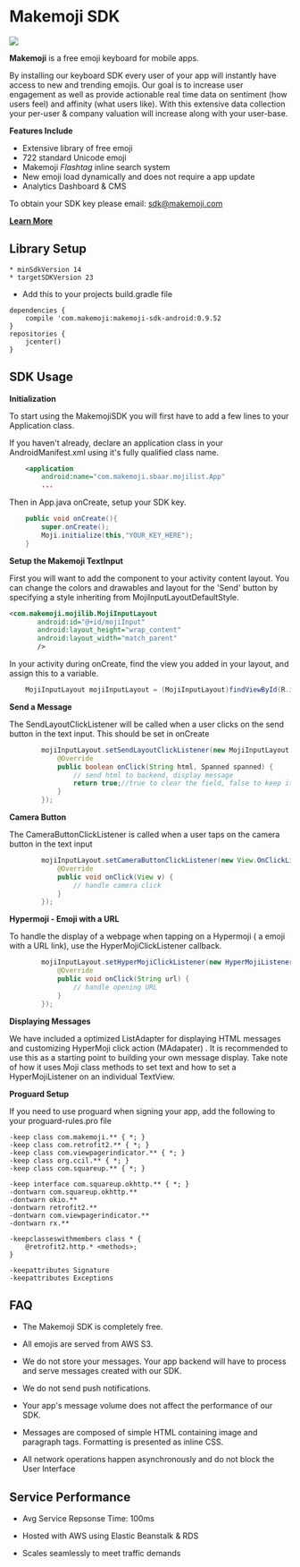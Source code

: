 Makemoji SDK
====================

![](http://i.imgur.com/L10Uj9l.png)

**Makemoji** is a free emoji keyboard for mobile apps. 

By installing our keyboard SDK every user of your app will instantly have access to new and trending emojis. Our goal is to increase user engagement as well as provide actionable real time data on sentiment (how users feel) and affinity (what users like). With this extensive data collection your per-user & company valuation will increase along with your user-base.
 
**Features Include**

* Extensive library of free emoji
* 722 standard Unicode emoji
* Makemoji *Flashtag* inline search system
* New emoji load dynamically and does not require a app update
* Analytics Dashboard & CMS

To obtain your SDK key please email: sdk@makemoji.com

**[Learn More](http://makemoji.com)**


Library Setup
---------------------
	* minSdkVersion 14
	* targetSDKVersion 23

* Add this to your projects build.gradle file

```
dependencies {
	compile 'com.makemoji:makemoji-sdk-android:0.9.52
}	 
repositories {
    jcenter()
}
```


SDK Usage
---------------------

**Initialization**

To start using the MakemojiSDK you will first have to add a few lines to your Application class. 

If you haven't already, declare an application class in your AndroidManifest.xml using it's fully qualified class name.

```xml
    <application
        android:name="com.makemoji.sbaar.mojilist.App"
        ...
```
Then in App.java onCreate, setup your SDK key.

```java
	public void onCreate(){
        super.onCreate();
        Moji.initialize(this,"YOUR_KEY_HERE");
    }

```


**Setup the Makemoji TextInput**

First you will want to add the component to your activity content layout. You can change the colors and drawables and layout for the 'Send' button by specifying a style inheriting from MojiInputLayoutDefaultStyle.

```xml
<com.makemoji.mojilib.MojiInputLayout
       android:id="@+id/mojiInput"
       android:layout_height="wrap_content"
       android:layout_width="match_parent"
       />

```

In your activity during onCreate, find the view you added in your layout, and assign this to a variable.

```java
	MojiInputLayout mojiInputLayout = (MojiInputLayout)findViewById(R.id.mojiInput);
```

**Send a Message**

The SendLayoutClickListener will be called when a user clicks on the send button in the text input. This should be set in onCreate

```java
        mojiInputLayout.setSendLayoutClickListener(new MojiInputLayout.SendClickListener() {
            @Override
            public boolean onClick(String html, Spanned spanned) {
                // send html to backend, display message
                return true;//true to clear the field, false to keep it
            }
        });

```

**Camera Button**

The CameraButtonClickListener is called when a user taps on the camera button in the text input

```java
        mojiInputLayout.setCameraButtonClickListener(new View.OnClickListener() {
            @Override
            public void onClick(View v) {
                // handle camera click
            }
        });

```


**Hypermoji - Emoji with a URL**


To handle the display of a webpage when tapping on a Hypermoji ( a emoji with a URL link), use the HyperMojiClickListener callback. 

```java
        mojiInputLayout.setHyperMojiClickListener(new HyperMojiListener() {
            @Override
            public void onClick(String url) {
				// handle opening URL
            }
        });

```

**Displaying Messages**

We have included a optimized ListAdapter for displaying HTML messages and customizing HyperMoji click action (MAdapater) . It is recommended to use this as a starting point to building your own message display.  Take note of how it uses Moji class methods to set text  and how to set a HyperMojiListener on an individual TextView.

**Proguard Setup**

If you need to use proguard when signing your app, add the following to your proguard-rules.pro file
```
-keep class com.makemoji.** { *; }
-keep class com.retrofit2.** { *; }
-keep class com.viewpagerindicator.** { *; }
-keep class org.ccil.** { *; }
-keep class com.squareup.** { *; }

-keep interface com.squareup.okhttp.** { *; }
-dontwarn com.squareup.okhttp.**
-dontwarn okio.**
-dontwarn retrofit2.**
-dontwarn com.viewpagerindicator.**
-dontwarn rx.**

-keepclasseswithmembers class * {
    @retrofit2.http.* <methods>;
}

-keepattributes Signature
-keepattributes Exceptions
```


FAQ
---------------------

*	The Makemoji SDK is completely free.

*	All emojis are served from AWS S3.

*	We do not store your messages. Your app backend will have to process and serve messages created with our SDK.

*	We do not send push notifications.

*	Your app's message volume does not affect the performance of our SDK.

*	Messages are composed of simple HTML containing image and paragraph tags. Formatting is presented as inline CSS.

*  All network operations happen asynchronously and do not block the User Interface

Service Performance
---------------------

* Avg Service Repsonse Time: 100ms
 
* Hosted with AWS using Elastic Beanstalk & RDS

* Scales seamlessly to meet traffic demands
